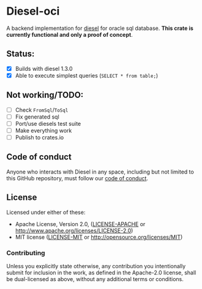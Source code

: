 # Diesel-oci

A backend implementation for [diesel](https://github.com/diesel-rs/diesel) for oracle sql database. **This crate is currently functional and only a proof of concept**.

## Status:

- [x] Builds with diesel 1.3.0
- [x] Able to execute simplest queries (`SELECT * from table;`)

## Not working/TODO:

- [ ] Check `FromSql`/`ToSql`
- [ ] Fix generated sql
- [ ] Port/use diesels test suite
- [ ] Make everything work
- [ ] Publish to crates.io

## Code of conduct

Anyone who interacts with Diesel in any space, including but not limited to
this GitHub repository, must follow our [code of conduct](https://github.com/diesel-rs/diesel/blob/master/code_of_conduct.md).

## License

Licensed under either of these:

 * Apache License, Version 2.0, ([LICENSE-APACHE](LICENSE-APACHE) or
   http://www.apache.org/licenses/LICENSE-2.0)
 * MIT license ([LICENSE-MIT](LICENSE-MIT) or
   http://opensource.org/licenses/MIT)

### Contributing

Unless you explicitly state otherwise, any contribution you intentionally submit
for inclusion in the work, as defined in the Apache-2.0 license, shall be
dual-licensed as above, without any additional terms or conditions.
